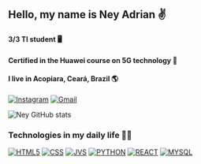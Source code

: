 ## Hello, my name is Ney Adrian ✌️
#### 3/3 TI student 🖥️
#### Certified in the Huawei course on 5G technology 📲
#### I live in Acopiara, Ceará, Brazil 🌎
[![Instagram](https://img.shields.io/badge/Instagram-E4405F?style=for-the-badge&logo=instagram&logoColor=white)](https://www.instagram.com/neyadrian_?igsh=dzMzamY1ZDIwYzZw)
[![Gmail](https://img.shields.io/badge/Gmail-D14836?style=for-the-badge&logo=gmail&logoColor=white)](mailto:neyadrian2018@gmail.com)

![Ney GitHub stats](https://github-readme-stats.vercel.app/api?username=neyadrian&show_icons=true&theme=dark)

### Technologies in my daily life 👨‍💻

[![HTML5](https://img.shields.io/badge/HTML5-E34F26?style=for-the-badge&logo=html5&logoColor=white)]()
[![CSS](https://img.shields.io/badge/CSS3-1572B6?style=for-the-badge&logo=css3&logoColor=white)]()
[![JVS](https://img.shields.io/badge/JavaScript-F7DF1E?style=for-the-badge&logo=javascript&logoColor=black)]()
[![PYTHON](https://img.shields.io/badge/Python-14354C?style=for-the-badge&logo=python&logoColor=white)]()
[![REACT](https://img.shields.io/badge/React-20232A?style=for-the-badge&logo=react&logoColor=61DAFB)]()
[![MYSQL](https://img.shields.io/badge/MySQL-00000F?style=for-the-badge&logo=mysql&logoColor=white)]()
